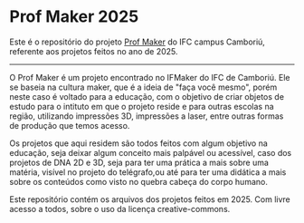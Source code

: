 # Prof Maker 2025

Este é o repositório do projeto [Prof Maker](https://wiki.geati.camboriu.ifc.edu.br/index.php/O_uso_da_impress%C3%A3o_3D_no_desenvolvimento_de_materiais_para_o_ensino_de_Ci%C3%AAncias) do IFC campus Camboriú, referente aos projetos feitos no ano de 2025.

---

O Prof Maker é um projeto encontrado no IFMaker do IFC de Camboriú. Ele se baseia na cultura maker, que é a ideia de "faça você mesmo", porém neste caso é voltado para a educação, com o objetivo de criar objetos de estudo para o intituto em que o projeto reside e para outras escolas na região, utilizando impressões 3D, impressões a laser, entre outras formas de produção que temos acesso.

Os projetos que aqui residem são todos feitos com algum objetivo na educação, seja deixar algum conceito mais palpável ou acessível, caso dos projetos de DNA 2D e 3D, seja para ter uma prática a mais sobre uma matéria, visível no projeto do telégrafo,ou até para ter uma didática a mais sobre os conteúdos como visto no quebra cabeça do corpo humano.

Este repositório contém os arquivos dos projetos feitos em 2025. Com livre acesso a todos, sobre o uso da licença creative-commons.